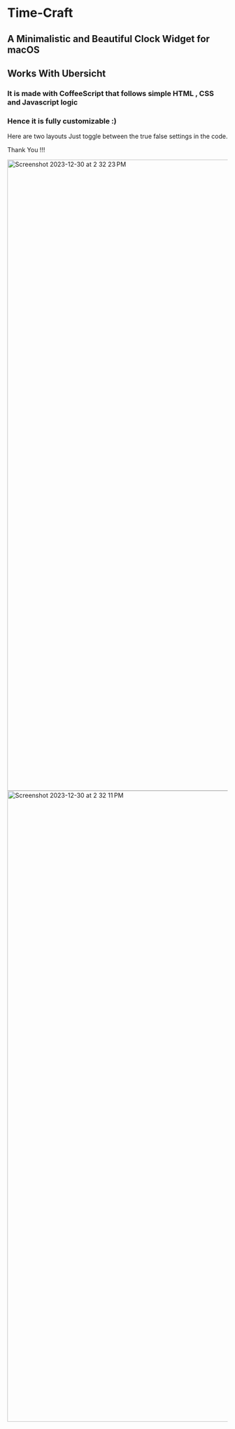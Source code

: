 # Time-Craft
## A Minimalistic and Beautiful Clock Widget for macOS

## Works With Ubersicht

### It is made with CoffeeScript that follows simple HTML , CSS and Javascript logic
### Hence it is fully customizable :)
Here are two layouts
Just toggle between the true false settings in the code.

Thank You !!!

<img width="1440" alt="Screenshot 2023-12-30 at 2 32 23 PM" src="https://github.com/yashchittora/Time-Craft/assets/112685991/d5aeebda-8678-487c-b1d0-13743a3b0e93">
<img width="1440" alt="Screenshot 2023-12-30 at 2 32 11 PM" src="https://github.com/yashchittora/Time-Craft/assets/112685991/2c60b9c9-97e6-4917-b601-8e715e5cb2ed">
